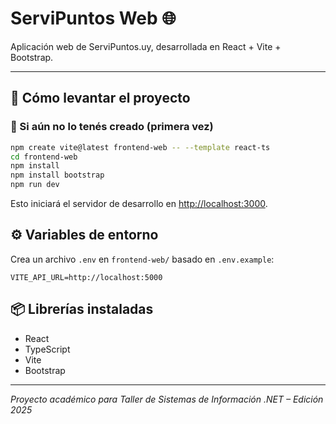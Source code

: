 # ServiPuntos Web 🌐

Aplicación web de ServiPuntos.uy, desarrollada en React + Vite + Bootstrap.

---

## 🚀 Cómo levantar el proyecto

### 🔧 Si aún no lo tenés creado (primera vez)

```bash
npm create vite@latest frontend-web -- --template react-ts
cd frontend-web
npm install
npm install bootstrap
npm run dev
```

Esto iniciará el servidor de desarrollo en [http://localhost:3000](http://localhost:3000).

## ⚙️ Variables de entorno

Crea un archivo `.env` en `frontend-web/` basado en `.env.example`:

```env
VITE_API_URL=http://localhost:5000
```

## 📦 Librerías instaladas

- React
- TypeScript
- Vite
- Bootstrap

---

_Proyecto académico para Taller de Sistemas de Información .NET – Edición 2025_
